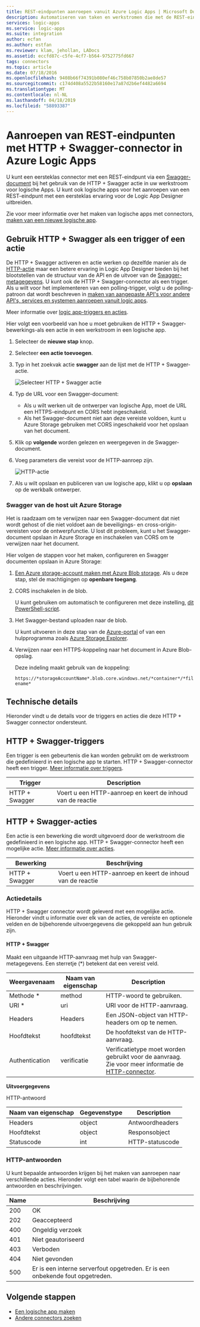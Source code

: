 ```yaml
---
title: REST-eindpunten aanroepen vanuit Azure Logic Apps | Microsoft Docs
description: Automatiseren van taken en werkstromen die met de REST-eindpunten communiceren met behulp van HTTP + Swagger-connector in Azure Logic Apps
services: logic-apps
ms.service: logic-apps
ms.suite: integration
author: ecfan
ms.author: estfan
ms.reviewer: klam, jehollan, LADocs
ms.assetid: eccfd87c-c5fe-4cf7-b564-9752775fd667
tags: connectors
ms.topic: article
ms.date: 07/18/2016
ms.openlocfilehash: 9408b66f74391b080ef46c758b07850b2ae8de57
ms.sourcegitcommit: c174d408a5522b58160e17a87d2b6ef4482a6694
ms.translationtype: MT
ms.contentlocale: nl-NL
ms.lasthandoff: 04/18/2019
ms.locfileid: "58893387"
---
```

# <a name="call-rest-endpoints-with-http--swagger-connector-in-azure-logic-apps"></a>Aanroepen van REST-eindpunten met HTTP + Swagger-connector in Azure Logic Apps

U kunt een eersteklas connector met een REST-eindpunt via een [Swagger-document](https://swagger.io) bij het gebruik van de HTTP + Swagger actie in uw werkstroom voor logische Apps. U kunt ook logische apps voor het aanroepen van een REST-eindpunt met een eersteklas ervaring voor de Logic App Designer uitbreiden.

Zie voor meer informatie over het maken van logische apps met connectors, [maken van een nieuwe logische app](../logic-apps/quickstart-create-first-logic-app-workflow.md).

## <a name="use-http--swagger-as-a-trigger-or-an-action"></a>Gebruik HTTP + Swagger als een trigger of een actie

De HTTP + Swagger activeren en actie werken op dezelfde manier als de [HTTP-actie](connectors-native-http.md) maar een betere ervaring in Logic App Designer bieden bij het blootstellen van de structuur van de API en de uitvoer van de [Swagger-metagegevens](https://swagger.io). U kunt ook de HTTP + Swagger-connector als een trigger. Als u wilt voor het implementeren van een polling-trigger, volgt u de polling-patroon dat wordt beschreven in [maken van aangepaste API's voor andere API's, services en systemen aanroepen vanuit logic apps](../logic-apps/logic-apps-create-api-app.md#polling-triggers).

Meer informatie over [logic app-triggers en acties](../connectors/apis-list.md).

Hier volgt een voorbeeld van hoe u moet gebruiken de HTTP + Swagger-bewerkings-als een actie in een werkstroom in een logische app.

1. Selecteer de **nieuwe stap** knop.
2. Selecteer **een actie toevoegen**.
3. Typ in het zoekvak actie **swagger** aan de lijst met de HTTP + Swagger-actie.
   
    ![Selecteer HTTP + Swagger actie](./media/connectors-native-http-swagger/using-action-1.png)
4. Typ de URL voor een Swagger-document:
   
   * Als u wilt werken uit de ontwerper van logische App, moet de URL een HTTPS-eindpunt en CORS hebt ingeschakeld.
   * Als het Swagger-document niet aan deze vereiste voldoen, kunt u Azure Storage gebruiken met CORS ingeschakeld voor het opslaan van het document.
5. Klik op **volgende** worden gelezen en weergegeven in de Swagger-document.
6. Voeg parameters die vereist voor de HTTP-aanroep zijn.
   
    ![HTTP-actie](./media/connectors-native-http-swagger/using-action-2.png)
7. Als u wilt opslaan en publiceren van uw logische app, klikt u op **opslaan** op de werkbalk ontwerper.

### <a name="host-swagger-from-azure-storage"></a>Swagger van de host uit Azure Storage
Het is raadzaam om te verwijzen naar een Swagger-document dat niet wordt gehost of die niet voldoet aan de beveiligings- en cross-origin-vereisten voor de ontwerpfunctie. U lost dit probleem, kunt u het Swagger-document opslaan in Azure Storage en inschakelen van CORS om te verwijzen naar het document.  

Hier volgen de stappen voor het maken, configureren en Swagger documenten opslaan in Azure Storage:

1. [Een Azure storage-account maken met Azure Blob storage](../storage/common/storage-create-storage-account.md). Als u deze stap, stel de machtigingen op **openbare toegang**.

2. CORS inschakelen in de blob. 

   U kunt gebruiken om automatisch te configureren met deze instelling, [dit PowerShell-script](https://github.com/logicappsio/EnableCORSAzureBlob/blob/master/EnableCORSAzureBlob.ps1).

3. Het Swagger-bestand uploaden naar de blob. 

   U kunt uitvoeren in deze stap van de [Azure-portal](https://portal.azure.com) of van een hulpprogramma zoals [Azure Storage Explorer](https://storageexplorer.com/).

4. Verwijzen naar een HTTPS-koppeling naar het document in Azure Blob-opslag. 

   Deze indeling maakt gebruik van de koppeling:

   `https://*storageAccountName*.blob.core.windows.net/*container*/*filename*`

## <a name="technical-details"></a>Technische details
Hieronder vindt u de details voor de triggers en acties die deze HTTP + Swagger connector ondersteunt.

## <a name="http--swagger-triggers"></a>HTTP + Swagger-triggers
Een trigger is een gebeurtenis die kan worden gebruikt om de werkstroom die gedefinieerd in een logische app te starten. HTTP + Swagger-connector heeft een trigger. [Meer informatie over triggers](../connectors/apis-list.md).

| Trigger | Description |
| --- | --- |
| HTTP + Swagger |Voert u een HTTP-aanroep en keert de inhoud van de reactie |

## <a name="http--swagger-actions"></a>HTTP + Swagger-acties
Een actie is een bewerking die wordt uitgevoerd door de werkstroom die gedefinieerd in een logische app. HTTP + Swagger-connector heeft een mogelijke actie. [Meer informatie over acties](../connectors/apis-list.md).

| Bewerking | Beschrijving |
| --- | --- |
| HTTP + Swagger |Voert u een HTTP-aanroep en keert de inhoud van de reactie |

### <a name="action-details"></a>Actiedetails
HTTP + Swagger connector wordt geleverd met een mogelijke actie. Hieronder vindt u informatie over elk van de acties, de vereiste en optionele velden en de bijbehorende uitvoergegevens die gekoppeld aan hun gebruik zijn.

#### <a name="http--swagger"></a>HTTP + Swagger
Maakt een uitgaande HTTP-aanvraag met hulp van Swagger-metagegevens.
Een sterretje (*) betekent dat een vereist veld.

| Weergavenaam | Naam van eigenschap | Description |
| --- | --- | --- |
| Methode * |method |HTTP-woord te gebruiken. |
| URI * |uri |URI voor de HTTP-aanvraag. |
| Headers |Headers |Een JSON-object van HTTP-headers om op te nemen. |
| Hoofdtekst |hoofdtekst |De hoofdtekst van de HTTP-aanvraag. |
| Authentication |verificatie |Verificatietype moet worden gebruikt voor de aanvraag. Zie voor meer informatie de [HTTP-connector](connectors-native-http.md#authentication). |

**Uitvoergegevens**

HTTP-antwoord

| Naam van eigenschap | Gegevenstype | Description |
| --- | --- | --- |
| Headers |object |Antwoordheaders |
| Hoofdtekst |object |Responsobject |
| Statuscode |int |HTTP-statuscode |

### <a name="http-responses"></a>HTTP-antwoorden
U kunt bepaalde antwoorden krijgen bij het maken van aanroepen naar verschillende acties. Hieronder volgt een tabel waarin de bijbehorende antwoorden en beschrijvingen.

| Name | Beschrijving |
| --- | --- |
| 200 |OK |
| 202 |Geaccepteerd |
| 400 |Ongeldig verzoek |
| 401 |Niet geautoriseerd |
| 403 |Verboden |
| 404 |Niet gevonden |
| 500 |Er is een interne serverfout opgetreden. Er is een onbekende fout opgetreden. |

## <a name="next-steps"></a>Volgende stappen

* [Een logische app maken](../logic-apps/quickstart-create-first-logic-app-workflow.md)
* [Andere connectors zoeken](apis-list.md)
